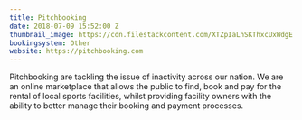 ```yaml
---
title: Pitchbooking
date: 2018-07-09 15:52:00 Z
thumbnail_image: https://cdn.filestackcontent.com/XTZpIaLhSKThxcUxWdgE
bookingsystem: Other
website: https://pitchbooking.com
---
```


Pitchbooking are tackling the issue of inactivity across our nation. We are an online marketplace that allows the public to find, book and pay for the rental of local sports facilities, whilst providing facility owners with the ability to better manage their booking and payment processes.